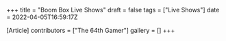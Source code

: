 +++
title = "Boom Box Live Shows"
draft = false
tags = ["Live Shows"]
date = 2022-04-05T16:59:17Z

[Article]
contributors = ["The 64th Gamer"]
gallery = []
+++

